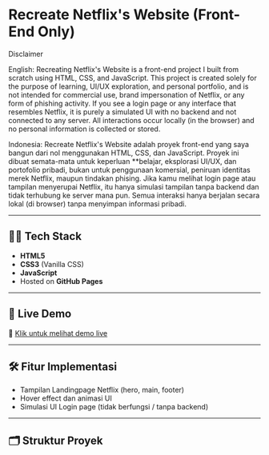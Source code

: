 # Recreate Netflix's Website (Front-End Only)

Disclaimer

English:
Recreating Netflix's Website is a front-end project I built from scratch using HTML, CSS, and JavaScript. This project is created solely for the purpose of learning, UI/UX exploration, and personal portfolio, and is not intended for commercial use, brand impersonation of Netflix, or any form of phishing activity. If you see a login page or any interface that resembles Netflix, it is purely a simulated UI with no backend and not connected to any server. All interactions occur locally (in the browser) and no personal information is collected or stored.

Indonesia:
Recreate Netflix's Website adalah proyek front-end yang saya bangun dari nol menggunakan HTML, CSS, dan JavaScript. Proyek ini dibuat semata-mata untuk keperluan **belajar, eksplorasi UI/UX, dan portofolio pribadi, bukan untuk penggunaan komersial, peniruan identitas merek Netflix, maupun tindakan phising. Jika kamu melihat login page atau tampilan menyerupai Netflix, itu hanya simulasi tampilan tanpa backend dan tidak terhubung ke server mana pun. Semua interaksi hanya berjalan secara lokal (di browser) tanpa menyimpan informasi pribadi.

---

## 🧑‍💻 Tech Stack

- **HTML5**
- **CSS3** (Vanilla CSS)
- **JavaScript**
- Hosted on **GitHub Pages**

---

## 🚀 Live Demo

🔗 [Klik untuk melihat demo live](https://nvlafif.github.io/recreate-netflix/)

---

## 🛠️ Fitur Implementasi

- Tampilan Landingpage Netflix (hero, main, footer)
- Hover effect dan animasi UI
- Simulasi UI Login page (tidak berfungsi / tanpa backend)

---

## 🗂️ Struktur Proyek

